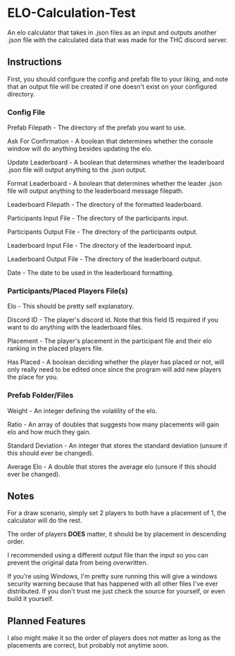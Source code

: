 # ELO-Calculation-Test

An elo calculator that takes in .json files as an input and outputs another .json file with the calculated data that was made for the THC discord server.

## Instructions

First, you should configure the config and prefab file to your liking, and note that an output file will be created if one doesn't exist on your configured directory.

### Config File

Prefab Filepath - The directory of the prefab you want to use.

Ask For Confirmation - A boolean that determines whether the console window will do anything besides updating the elo.

Update Leaderboard - A boolean that determines whether the leaderboard .json file will output anything to the .json output.

Format Leaderboard - A boolean that determines whether the leader .json file will output anything to the leaderboard message filepath.

Leaderboard Filepath - The directory of the formatted leaderboard.

Participants Input File - The directory of the participants input.

Participants Output File - The directory of the participants output.

Leaderboard Input File - The directory of the leaderboard input.

Leaderboard Output File - The directory of the leaderboard output.

Date - The date to be used in the leaderboard formatting.

### Participants/Placed Players File(s)

Elo - This should be pretty self explanatory.

Discord ID - The player's discord id. Note that this field IS required if you want to do anything with the leaderboard files.

Placement - The player's placement in the participant file and their elo ranking in the placed players file.

Has Placed - A boolean deciding whether the player has placed or not, will only really need to be edited once since the program will add new players the place for you.

### Prefab Folder/Files

Weight - An integer defining the volatility of the elo.

Ratio - An array of doubles that suggests how many placements will gain elo and how much they gain.

Standard Deviation - An integer that stores the standard deviation (unsure if this should ever be changed).

Average Elo - A double that stores the average elo (unsure if this should ever be changed).

## Notes

For a draw scenario, simply set 2 players to both have a placement of 1, the calculator will do the rest.

The order of players **DOES** matter, it should be by placement in descending order.

I recommended using a different output file than the input so you can prevent the original data from being overwritten.

If you're using Windows, I'm pretty sure running this will give a windows security warning because that has happened with all other files I've ever distributed. If you don't trust me just check the source for yourself, or even build it yourself.

## Planned Features

I also might make it so the order of players does not matter as long as the placements are correct, but probably not anytime soon.
